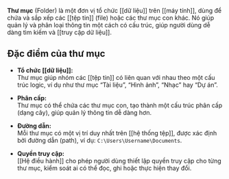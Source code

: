 **Thư mục** (Folder) là một đơn vị tổ chức [[dữ liệu]] trên [[máy tính]], dùng để chứa và sắp xếp các [[tệp tin]] (file) hoặc các thư mục con khác. Nó giúp quản lý và phân loại thông tin một cách có cấu trúc, giúp người dùng dễ dàng tìm kiếm và [[truy cập dữ liệu]].

## **Đặc điểm của thư mục**

- **Tổ chức [[dữ liệu]]:**  
    Thư mục giúp nhóm các [[tệp tin]] có liên quan với nhau theo một cấu trúc logic, ví dụ như thư mục “Tài liệu”, “Hình ảnh”, “Nhạc” hay “Dự án”.
    
- **Phân cấp:**  
    Thư mục có thể chứa các thư mục con, tạo thành một cấu trúc phân cấp (dạng cây), giúp quản lý thông tin dễ dàng hơn.
    
- **Đường dẫn:**  
    Mỗi thư mục có một vị trí duy nhất trên [[hệ thống tệp]], được xác định bởi đường dẫn (path), ví dụ: `C:\Users\Username\Documents`.
    
- **Quyền truy cập:**  
    [[Hệ điều hành]] cho phép người dùng thiết lập quyền truy cập cho từng thư mục, kiểm soát ai có thể đọc, ghi hoặc thực hiện thay đổi.